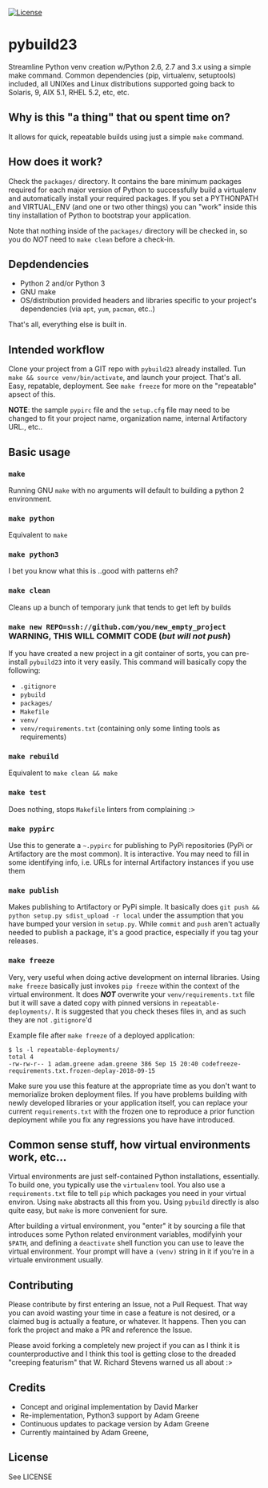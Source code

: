 [![License](https://img.shields.io/badge/License-BSD%203--Clause-blue.svg)](https://opensource.org/licenses/BSD-3-Clause)

# pybuild23
Streamline Python venv creation w/Python 2.6, 2.7 and 3.x using a simple make command. Common dependencies (pip, virtualenv, setuptools) included, all UNIXes and Linux distributions supported going back to Solaris, 9, AIX 5.1, RHEL 5.2, etc, etc.

## Why is this "a thing" that ou spent time on?

It allows for quick, repeatable builds using just a simple `make` command. 

## How does it work?

Check the `packages/` directory. It contains the bare minimum packages required for each major version of Python to successfully build a virtualenv and automatically install your required packages. If you set a PYTHONPATH and VIRTUAL_ENV (and one or two other things) you can "work" inside this tiny installation of Python to bootstrap your application.

Note that nothing inside of the `packages/` directory will be checked in, so you do *NOT* need to `make clean` before a check-in. 

## Depdendencies

* Python 2 and/or Python 3
* GNU make
* OS/distribution provided headers and libraries specific to your project's dependencies (via `apt`, `yum`, `pacman`, etc..)

That's all, everything else is built in.

## Intended workflow

Clone your project from a GIT repo with `pybuild23` already installed. Tun `make && source venv/bin/activate`, and launch your project. That's all. Easy, repatable, deployment. See `make freeze` for more on the "repeatable" apsect of this.

**NOTE**: the sample `pypirc` file and the `setup.cfg` file may need to be changed to fit your project name, organization name, internal Artifactory URL., etc..

## Basic usage


### `make`

Running GNU `make` with no arguments will default to building a python 2 environment. 

### `make python`

Equivalent to `make`

### `make python3`

I bet you know what this is ..good with patterns eh?

### `make clean`

Cleans up a bunch of temporary junk that tends to get left by builds

### `make new REPO=ssh://github.com/you/new_empty_project` **WARNING, THIS WILL COMMIT CODE (*but will not push*)**

If you have created a new project in a git container of sorts, you can pre-install `pybuild23` into it very easily. This command will basically copy the following:
* `.gitignore`
* `pybuild`
* `packages/`
* `Makefile`
* `venv/`
* `venv/requirements.txt` (containing only some linting tools as requirements)

### `make rebuild`

Equivalent to `make clean && make`

### `make test`

Does nothing, stops `Makefile` linters from complaining :>

### `make pypirc`

Use this to generate a `~.pypirc` for publishing to PyPi repositories (PyPi or Artifactory are the most common). It is interactive. You may need to fill in some identifying info, i.e. URLs for internal Artifactory instances if you use them

### `make publish`

Makes publishing to Artifactory or PyPi simple. It basically does `git push && python setup.py sdist_upload -r local` under the assumption that you have bumped your version in `setup.py`. While `commit` and `push` aren't actually needed to publish a package, it's a good practice, especially if you tag your releases.

### `make freeze`

Very, very useful when doing active development on internal libraries. Using `make freeze` basically just invokes `pip freeze` within the context of the virtual environment. It does ***NOT*** overwrite your `venv/requirements.txt` file but it will save a dated copy with pinned versions in `repeatable-deployments/`. It is suggested that you check theses files in, and as such they are not `.gitignore`'d

Example file after `make freeze` of a deployed application:

```
$ ls -l repeatable-deployments/
total 4
-rw-rw-r-- 1 adam.greene adam.greene 386 Sep 15 20:40 codefreeze-requirements.txt.frozen-deplay-2018-09-15
```
Make sure you use this feature at the appropriate time as you don't want to memorialize broken deployment files. If you have problems building with newly developed libraries or your application itself, you can replace your current `requirements.txt` with the frozen one to reproduce a prior function deployment while you fix any regressions you have have introduced.

## Common sense stuff, how virtual environments work, etc...

Virtual environments are just self-contained Python installations, essentially. To build one, you typically use the `virtualenv` tool. You also use a `requirements.txt` file to tell `pip` which packages you need in your virtual environ. Using `make` abstracts all this from you. Using `pybuild` directly is also quite easy, but `make` is more convenient for sure.

After building a virtual environment, you "enter" it by sourcing a file that introduces some Python related environment variables, modifyinh your `$PATH`, and defining a `deactivate` shell function you can use to leave the virtual environment. Your prompt will have a `(venv)` string in it if you're  in a virtuale environment usually.

## Contributing

Please contribute by first entering an Issue, not a Pull Request. That way you can avoid wasting your time in case a feature is not desired, or a claimed bug is actually a feature, or whatever. It happens. Then you can fork the project and make a PR and reference the Issue.

Please avoid forking a completely new project if you can as I think it is counterproductive and I think this tool is getting close to the dreaded "creeping featurism" that W. Richard Stevens warned us all about :>

## Credits

* Concept and original implementation by David Marker
* Re-implementation, Python3 support by Adam Greene
* Continuous updates to package version by Adam Greene
* Currently maintained by Adam Greene, 

## License

See LICENSE
